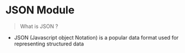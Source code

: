 # JSON Module

> What is JSON ?
* JSON (Javascript object Notation) is a popular data format used for representing structured data
